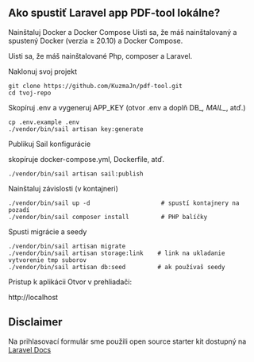 ## Ako spustiť Laravel app PDF-tool lokálne?

Nainštaluj Docker a Docker Compose
Uisti sa, že máš nainštalovaný a spustený Docker (verzia ≥ 20.10) a Docker Compose.

Uisti sa, že máš nainštalované Php, composer a Laravel.

Naklonuj svoj projekt
```
git clone https://github.com/KuzmaJn/pdf-tool.git
cd tvoj-repo
```

Skopíruj .env a vygeneruj APP_KEY
(otvor .env a doplň DB_*, MAIL_*, atď.)

```
cp .env.example .env
./vendor/bin/sail artisan key:generate
```
Publikuj Sail konfigurácie

skopíruje docker-compose.yml, Dockerfile, atď.
```
./vendor/bin/sail artisan sail:publish
```
Nainštaluj závislosti
(v kontajneri)
```
./vendor/bin/sail up -d                    # spustí kontajnery na pozadí
./vendor/bin/sail composer install         # PHP balíčky
```
Spusti migrácie a seedy
```
./vendor/bin/sail artisan migrate
./vendor/bin/sail artisan storage:link    # link na ukladanie vytvorenie tmp suborov
./vendor/bin/sail artisan db:seed         # ak používaš seedy
```

Pristup k aplikácii
Otvor v prehliadači:

http://localhost


## Disclaimer

Na prihlasovací formulár sme použili open source starter kit dostupný na [Laravel Docs](https://laravel.com/docs/11.x/starter-kits)
